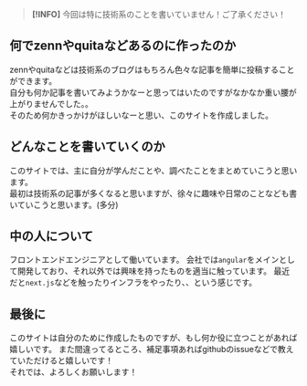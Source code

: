 > **[!INFO]**
> 今回は特に技術系のことを書いていません！ご了承ください！

## 何でzennやquitaなどあるのに作ったのか

zennやquitaなどは技術系のブログはもちろん色々な記事を簡単に投稿することができます。  
自分も何か記事を書いてみようかなーと思ってはいたのですがなかなか重い腰が上がりませんでした。。  
そのため何かきっかけがほしいなーと思い、このサイトを作成しました。

## どんなことを書いていくのか

このサイトでは、主に自分が学んだことや、調べたことをまとめていこうと思います。  
最初は技術系の記事が多くなると思いますが、徐々に趣味や日常のことなども書いていこうと思います。(多分)

## 中の人について
フロントエンドエンジニアとして働いています。
会社では`angular`をメインとして開発しており、それ以外では興味を持ったものを適当に触っています。
最近だと`next.js`などを触ったりインフラをやったり、、という感じです。

## 最後に
このサイトは自分のために作成したものですが、もし何か役に立つことがあれば嬉しいです。
また間違ってるところ、補足事項あればgithubのissueなどで教えていただけると嬉しいです！  
それでは、よろしくお願いします！